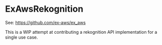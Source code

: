 # ExAwsRekognition

See: https://github.com/ex-aws/ex_aws

This is a WIP attempt at contributing a rekognition API implementation for a
single use case.
